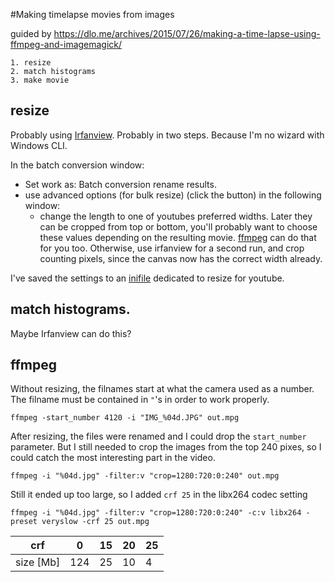 #Making timelapse movies from images

guided by https://dlo.me/archives/2015/07/26/making-a-time-lapse-using-ffmpeg-and-imagemagick/

	1. resize
	2. match histograms
	3. make movie

## resize
Probably using [Irfanview](http://irfanview.com "Irfanview").
Probably in two steps.
Because I'm no wizard with Windows CLI.

In the batch conversion window:
- Set work as: Batch conversion rename results.
- use advanced options (for bulk resize) (click the button)
  in the following window:
	- change the length to one of youtubes preferred widths.
	Later they can be cropped from top or bottom,
	you'll probably want to choose these values depending on the resulting movie.
	[ffmpeg](http://ffmpeg.org "ffmpeg") can do that for you too.
	Otherwise, use irfanview for a second run, and crop counting pixels,
	since the canvas now has the correct width already.

I've saved the settings to an [inifile](resize_for_youtube.ini "The ini-file") dedicated to resize for youtube.

## match histograms.
Maybe Irfanview can do this?

## ffmpeg
Without resizing, the filnames start at what the camera used as a number.
The filname must be contained in `"`'s in order to work properly.
```
ffmpeg -start_number 4120 -i "IMG_%04d.JPG" out.mpg
```

After resizing, the files were renamed and I could drop the `start_number` parameter.
But I still needed to crop the images from the top 240 pixes,
so I could catch the most interesting part in the video.
```
ffmpeg -i "%04d.jpg" -filter:v "crop=1280:720:0:240" out.mpg
```
Still it ended up too large, so I added `crf 25` in the libx264 codec setting
```
ffmpeg -i "%04d.jpg" -filter:v "crop=1280:720:0:240" -c:v libx264 -preset veryslow -crf 25 out.mpg
```
crf | 0 | 15 | 20 | 25
--- | --- | --- | --- | ---
size [Mb] | 124 | 25 | 10 | 4



